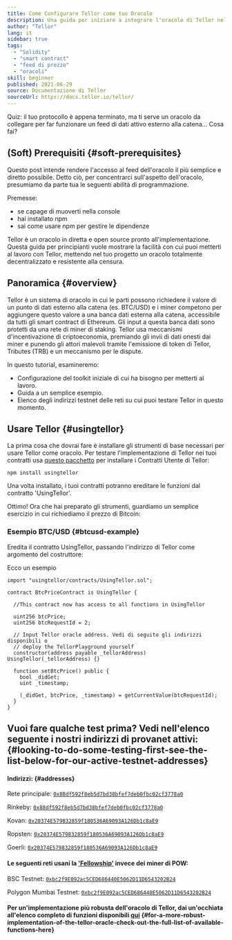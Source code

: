 ```yaml
---
title: Come Configurare Tellor come tuo Oracolo
description: Una guida per iniziare a integrare l'oracolo di Tellor nel tuo protocollo
author: "Tellor"
lang: it
sidebar: true
tags:
  - "Solidity"
  - "smart contract"
  - "feed di prezzo"
  - "oracoli"
skill: beginner
published: 2021-06-29
source: Documentazione di Tellor
sourceUrl: https://docs.tellor.io/tellor/
---
```


Quiz: il tuo protocollo è appena terminato, ma ti serve un oracolo da collegare per far funzionare un feed di dati attivo esterno alla catena... Cosa fai?

## (Soft) Prerequisiti {#soft-prerequisites}

Questo post intende rendere l'accesso al feed dell'oracolo il più semplice e diretto possibile. Detto ciò, per concentrarci sull'aspetto dell'oracolo, presumiamo da parte tua le seguenti abilità di programmazione.

Premesse:

- se capage di muoverti nella console
- hai installato npm
- sai come usare npm per gestire le dipendenze

Tellor è un oracolo in diretta e open source pronto all'implementazione. Questa guida per principianti vuole mostrare la facilità con cui puoi metterti al lavoro con Tellor, mettendo nel tuo progetto un oracolo totalmente decentralizzato e resistente alla censura.

## Panoramica {#overview}

Tellor è un sistema di oracolo in cui le parti possono richiedere il valore di un punto di dati esterno alla catena (es. BTC/USD) e i miner competono per aggiungere questo valore a una banca dati esterna alla catena, accessibile da tutti gli smart contract di Ethereum. Gli input a questa banca dati sono protetti da una rete di miner di staking. Tellor usa meccanismi d'incentivazione di criptoeconomia, premiando gli invii di dati onesti dai miner e punendo gli attori malevoli tramite l'emissione di token di Tellor, Tributes (TRB) e un meccanismo per le dispute.

In questo tutorial, esamineremo:

- Configurazione del toolkit iniziale di cui ha bisogno per metterti al lavoro.
- Guida a un semplice esempio.
- Elenco degli indirizzi testnet delle reti su cui puoi testare Tellor in questo momento.

## Usare Tellor {#usingtellor}

La prima cosa che dovrai fare è installare gli strumenti di base necessari per usare Tellor come oracolo. Per testare l'implementazione di Tellor nei tuoi contratti usa [questo pacchetto](https://github.com/tellor-io/usingtellor) per installare i Contratti Utente di Tellor:

`npm install usingtellor`

Una volta installato, i tuoi contratti potranno ereditare le funzioni dal contratto 'UsingTellor'.

Ottimo! Ora che hai preparato gli strumenti, guardiamo un semplice esercizio in cui richiediamo il prezzo di Bitcoin:

### Esempio BTC/USD {#btcusd-example}

Eredita il contratto UsingTellor, passando l'indirizzo di Tellor come argomento del costruttore:

Ecco un esempio

```solidity
import "usingtellor/contracts/UsingTellor.sol";

contract BtcPriceContract is UsingTellor {

  //This contract now has access to all functions in UsingTellor

  uint256 btcPrice;
  uint256 btcRequestId = 2;

  // Input Tellor oracle address. Vedi di seguito gli indirizzi disponibili o
  // deploy the TellorPlayground yourself
  constructor(address payable _tellorAddress) UsingTellor(_tellorAddress) {}

  function setBtcPrice() public {
    bool _didGet;
    uint _timestamp;

    (_didGet, btcPrice, _timestamp) = getCurrentValue(btcRequestId);
  }
}

```

## Vuoi fare qualche test prima? Vedi nell'elenco seguente i nostri indirizzi di provanet attivi: {#looking-to-do-some-testing-first-see-the-list-below-for-our-active-testnet-addresses}

#### Indirizzi: {#addresses}

Rete principale: [`0x88df592f8eb5d7bd38bfef7deb0fbc02cf3778a0`](https://etherscan.io/address/0x88df592f8eb5d7bd38bfef7deb0fbc02cf3778a0)

Rinkeby: [`0x88df592f8eb5d7bd38bfef7deb0fbc02cf3778a0`](https://rinkeby.etherscan.io/address/0x20374E579832859f180536A69093A126Db1c8aE9#code)

Kovan: [`0x20374E579832859f180536A69093A126Db1c8aE9`](https://kovan.etherscan.io/address/0x20374E579832859f180536A69093A126Db1c8aE9#code)

Ropsten: [`0x20374E579832859f180536A69093A126Db1c8aE9`](https://ropsten.etherscan.io/address/0x20374E579832859f180536A69093A126Db1c8aE9#code)

Goerli: [`0x20374E579832859f180536A69093A126Db1c8aE9`](https://goerli.etherscan.io/address/0x20374E579832859f180536A69093A126Db1c8aE9#code)

#### Le seguenti reti usani la ['Fellowship'](https://github.com/tellor-io/fellowship) invece dei miner di POW:

BSC Testnet: [`0xbc2f9E092ac5CED686440E5062D11D6543202B24`](https://testnet.bscscan.com/address/0xbc2f9E092ac5CED686440E5062D11D6543202B24)

Polygon Mumbai Testnet: [`0xbc2f9E092ac5CED686440E5062D11D6543202B24`](https://explorer-mumbai.maticvigil.com/address/0xbc2f9E092ac5CED686440E5062D11D6543202B24/transactions)

#### Per un'implementazione più robusta dell'oracolo di Tellor, dai un'occhiata all'elenco completo di funzioni disponibili [qui](https://github.com/tellor-io/usingtellor/blob/master/README.md) {#for-a-more-robust-implementation-of-the-tellor-oracle-check-out-the-full-list-of-available-functions-here}
